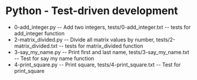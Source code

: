 # Python - Test-driven development
- 0-add_integer.py -- Add two integers, tests/0-add_integer.txt -- tests for add_integer function
- 2-matrix_divided.py -- Divide all matrix values by number, tests/2-matrix_divided.txt -- tests for matrix_divided function
- 3-say_my_name.py -- Print first and last name,  tests/3-say_my_name.txt -- Test for say my name function
- 4-print_square.py -- Print square,  tests/4-print_square.txt -- Test for print_square
